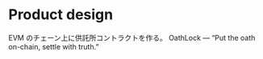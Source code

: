 
# Product design

EVM のチェーン上に供託所コントラクトを作る。
OathLock — “Put the oath on-chain, settle with truth.”

